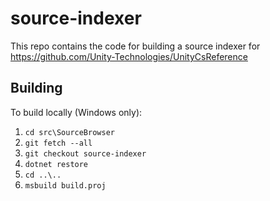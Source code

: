 # source-indexer
This repo contains the code for building a source indexer for https://github.com/Unity-Technologies/UnityCsReference

## Building

To build locally (Windows only):
1. `cd src\SourceBrowser`
2. `git fetch --all`
3. `git checkout source-indexer`
4. `dotnet restore`
5. `cd ..\..`
6. `msbuild build.proj`
